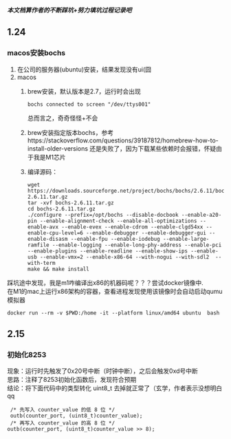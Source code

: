 ***本文档算作者的不断踩坑+努力填坑过程记录吧***
## 1.24
### macos安装bochs
1. 在公司的服务器(ubuntu)安装，结果发现没有ui(囧
2. macos
    1. brew安装，默认版本是2.7，运行时会出现
       ```
       bochs connected to screen "/dev/ttys001"
       ```
       总而言之，奇奇怪怪+不会

   2. brew安装指定版本bochs，参考https://stackoverflow.com/questions/39187812/homebrew-how-to-install-older-versions
   还是失败了，因为下载某些依赖时会报错，怀疑由于我是M1芯片

   3. 编译源码：
       ```
       wget https://downloads.sourceforge.net/project/bochs/bochs/2.6.11/bochs-2.6.11.tar.gz
       tar -xvf bochs-2.6.11.tar.gz
       cd bochs-2.6.11.tar.gz
       ./configure --prefix=/opt/bochs --disable-docbook --enable-a20-pin --enable-alignment-check --enable-all-optimizations --enable-avx --enable-evex --enable-cdrom --enable-clgd54xx --enable-cpu-level=6 --enable-debugger --enable-debugger-gui --enable-disasm --enable-fpu --enable-iodebug --enable-large-ramfile --enable-logging --enable-long-phy-address --enable-pci --enable-plugins --enable-readline --enable-show-ips --enable-usb --enable-vmx=2 --enable-x86-64 --with-nogui --with-sdl2  --with-term
      make && make install
      ```
踩坑途中发现，我是m1咋编译出x86的机器码呢？？？尝试docker镜像中.  
在M1的mac上运行x86架构的容器，查看进程发现使用该镜像时会自动启动qumu模拟器
```
docker run --rm -v $PWD:/home -it --platform linux/amd64 ubuntu  bash
```
## 2.15
### 初始化8253
现象：运行时先触发了0x20号中断（时钟中断），之后会触发0xd号中断  
思路：注释了8253初始化函数后，发现符合预期  
结论：将下面代码中的类型转化 uint8_t 去掉就正常了（玄学，作者表示没想明白qq
```
 /* 先写入 counter_value 的低 8 位 */ 
 outb(counter_port, (uint8_t)counter_value); 
 /* 再写入 counter_value 的高 8 位 */ 
outb(counter_port, (uint8_t)counter_value >> 8);
```
